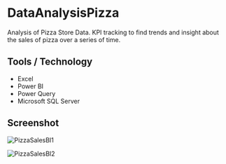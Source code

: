 # DataAnalysisPizza

Analysis of Pizza Store Data. KPI tracking to find trends and insight about the sales of pizza over a series of time.

## Tools / Technology

- Excel
- Power BI
- Power Query
- Microsoft SQL Server

## Screenshot

![PizzaSalesBI1](https://github.com/GerardRosario/DataAnalysisPizza/assets/55461102/d3d98400-c2c3-42ff-bd13-0fc8ebf92763)

![PizzaSalesBI2](https://github.com/GerardRosario/DataAnalysisPizza/assets/55461102/e6ce5238-5b6c-4b65-b0db-fd74e6f0b9e3)
